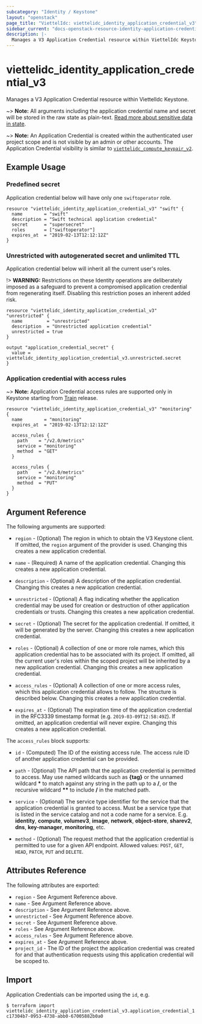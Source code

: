 ```yaml
---
subcategory: "Identity / Keystone"
layout: "openstack"
page_title: "ViettelIdc: viettelidc_identity_application_credential_v3"
sidebar_current: "docs-openstack-resource-identity-application-credential-v3"
description: |-
  Manages a V3 Application Credential resource within ViettelIdc Keystone.
---
```


# viettelidc\_identity\_application\_credential\_v3

Manages a V3 Application Credential resource within ViettelIdc Keystone.

~> **Note:** All arguments including the application credential name and secret
will be stored in the raw state as plain-text. [Read more about sensitive data
in state](https://www.terraform.io/docs/language/state/sensitive-data.html).

~> **Note:** An Application Credential is created within the authenticated user
project scope and is not visible by an admin or other accounts.
The Application Credential visibility is similar to
[`viettelidc_compute_keypair_v2`](compute_keypair_v2.html).

## Example Usage

### Predefined secret

Application credential below will have only one `swiftoperator` role.

```hcl
resource "viettelidc_identity_application_credential_v3" "swift" {
  name        = "swift"
  description = "Swift technical application credential"
  secret      = "supersecret"
  roles       = ["swiftoperator"]
  expires_at  = "2019-02-13T12:12:12Z"
}
```

### Unrestricted with autogenerated secret and unlimited TTL

Application credential below will inherit all the current user's roles.

!> **WARNING:** Restrictions on these Identity operations are deliberately
imposed as a safeguard to prevent a compromised application credential from
regenerating itself. Disabling this restriction poses an inherent added risk.

```hcl
resource "viettelidc_identity_application_credential_v3" "unrestricted" {
  name         = "unrestricted"
  description  = "Unrestricted application credential"
  unrestricted = true
}

output "application_credential_secret" {
  value = viettelidc_identity_application_credential_v3.unrestricted.secret
}
```

### Application credential with access rules

~> **Note:** Application Credential access rules are supported only in Keystone
starting from [Train](https://releases.openstack.org/train/highlights.html#keystone-identity-service) release.

```hcl
resource "viettelidc_identity_application_credential_v3" "monitoring" {
  name        = "monitoring"
  expires_at  = "2019-02-13T12:12:12Z"

  access_rules {
    path    = "/v2.0/metrics"
    service = "monitoring"
    method  = "GET"
  }

  access_rules {
    path    = "/v2.0/metrics"
    service = "monitoring"
    method  = "PUT"
  }
}
```

## Argument Reference

The following arguments are supported:

* `region` - (Optional) The region in which to obtain the V3 Keystone client.
    If omitted, the `region` argument of the provider is used. Changing this
    creates a new application credential.

* `name` - (Required) A name of the application credential. Changing this
    creates a new application credential.

* `description` - (Optional) A description of the application credential.
    Changing this creates a new application credential.

* `unrestricted` - (Optional) A flag indicating whether the application
    credential may be used for creation or destruction of other application
    credentials or trusts. Changing this creates a new application credential.

* `secret` - (Optional) The secret for the application credential. If omitted,
    it will be generated by the server. Changing this creates a new application
    credential.

* `roles` - (Optional) A collection of one or more role names, which this
    application credential has to be associated with its project. If omitted,
    all the current user's roles within the scoped project will be inherited by
    a new application credential. Changing this creates a new application
    credential.

* `access_rules` - (Optional) A collection of one or more access rules, which
    this application credential allows to follow. The structure is described
    below. Changing this creates a new application credential.

* `expires_at` - (Optional) The expiration time of the application credential
    in the RFC3339 timestamp format (e.g. `2019-03-09T12:58:49Z`). If omitted,
    an application credential will never expire. Changing this creates a new
    application credential.

The `access_rules` block supports:

* `id` - (Computed) The ID of the existing access rule. The access rule ID of
  another application credential can be provided.

* `path` - (Optional) The API path that the application credential is permitted
  to access. May use named wildcards such as **{tag}** or the unnamed wildcard
  **\*** to match against any string in the path up to a **/**, or the recursive
  wildcard **\*\*** to include **/** in the matched path.

* `service` - (Optional) The service type identifier for the service that the
  application credential is granted to access. Must be a service type that is
  listed in the service catalog and not a code name for a service. E.g.
  **identity**, **compute**, **volumev3**, **image**, **network**,
  **object-store**, **sharev2**, **dns**, **key-manager**, **monitoring**, etc.

* `method` - (Optional) The request method that the application credential is
  permitted to use for a given API endpoint. Allowed values: `POST`, `GET`,
  `HEAD`, `PATCH`, `PUT` and `DELETE`.

## Attributes Reference

The following attributes are exported:

* `region` - See Argument Reference above.
* `name` - See Argument Reference above.
* `description` - See Argument Reference above.
* `unrestricted` - See Argument Reference above.
* `secret` - See Argument Reference above.
* `roles` - See Argument Reference above.
* `access_rules` - See Argument Reference above.
* `expires_at` - See Argument Reference above.
* `project_id` - The ID of the project the application credential was created
    for and that authentication requests using this application credential will
    be scoped to.

## Import

Application Credentials can be imported using the `id`, e.g.

```
$ terraform import viettelidc_identity_application_credential_v3.application_credential_1 c17304b7-0953-4738-abb0-67005882b0a0
```
